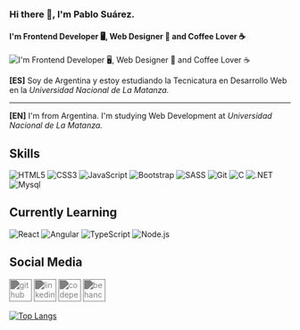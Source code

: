 ### Hi there 👋, I'm Pablo Suárez.
#### I'm Frontend Developer 🖥, Web Designer 🎨 and Coffee Lover ☕
![I'm Frontend Developer 🖥, Web Designer 🎨 and Coffee Lover ☕](//live.staticflickr.com/65535/51662993363_7e4b7b86a1_h.jpg)

**[ES]** Soy de Argentina y estoy estudiando la Tecnicatura en Desarrollo Web en la *Universidad Nacional de La Matanza.*

---

**[EN]** I'm from Argentina. I'm studying Web Development at *Universidad Nacional de La Matanza.*


## Skills
![HTML5](https://img.shields.io/badge/-HTML5-E34F26?style=plastic&logo=html5&logoColor=white)
![CSS3](https://img.shields.io/badge/-CSS3-1572B6?style=plastic&logo=css3&logoColor=white)
![JavaScript](https://img.shields.io/badge/-JavaScript-F7DF1E?style=plastic&logo=JavaScript&logoColor=black)
![Bootstrap](https://img.shields.io/badge/-bootsrap-663399?style=plastic&logo=bootstrap&logoColor=white)
![SASS](https://img.shields.io/badge/-SASS-CC6699?style=plastic&logo=sass&logoColor=white)
![Git](https://img.shields.io/badge/-Git-F05032?style=plastic&logo=git&logoColor=white) 
![C](https://img.shields.io/badge/-C-blue?style=plastic&logo=c&logoColor=white)
![.NET](https://img.shields.io/badge/-.NET-5C2D91?style=plastic&logo=.net&logoColor=white)
![Mysql](https://img.shields.io/badge/-Mysql-3178C6?style=plastic&logo=Mysql&logoColor=white) 

## Currently Learning
![React](https://img.shields.io/badge/-React-61DAFB?style=plastic&logo=react&logoColor=white) ![Angular](https://img.shields.io/badge/-Angular-DD0031?style=plastic&logo=angular) ![TypeScript](https://img.shields.io/badge/-TypeScript-3178C6?style=plastic&logo=TypeScript&logoColor=white) ![Node.js](https://img.shields.io/badge/-Node.js-339933?style=plastic&logo=node.js&logoColor=white) 

## Social Media
[<img style="filter:invert(0.5)" src='https://cdn.jsdelivr.net/npm/simple-icons@3.0.1/icons/github.svg' alt='github' height='40'>](https://github.com/pablogsuarez)  [<img style="filter:invert(0.5)"  src='https://cdn.jsdelivr.net/npm/simple-icons@3.0.1/icons/linkedin.svg' alt='linkedin' height='40'>](https://www.linkedin.com/in/pablogsuarez/)  [<img style="filter:invert(0.5)"  src='https://cdn.jsdelivr.net/npm/simple-icons@3.0.1/icons/codepen.svg' alt='codepen' height='40'>](https://codepen.io/pablogsuarez)  [<img style="filter:invert(0.5)"  src='https://cdn.jsdelivr.net/npm/simple-icons@3.0.1/icons/behance.svg' alt='behance' height='40'>](https://www.behance.net/pablogsuarez)    

[![Top Langs](https://github-readme-stats.vercel.app/api/top-langs/?username=pablogsuarez)](https://github.com/anuraghazra/github-readme-stats)



